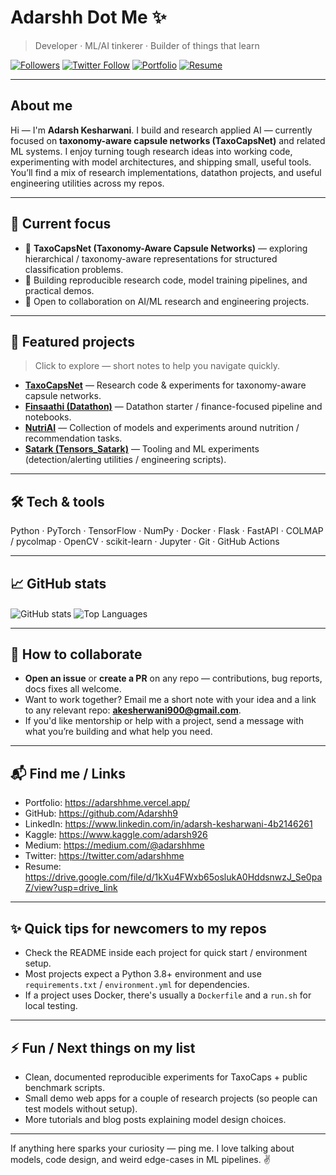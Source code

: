 # Adarshh Dot Me ✨
> Developer · ML/AI tinkerer · Builder of things that learn

[![Followers](https://img.shields.io/github/followers/Adarshh9?label=Follow&style=social)](https://github.com/Adarshh9)
[![Twitter Follow](https://img.shields.io/twitter/follow/adarshhme?style=social)](https://twitter.com/adarshhme)
[![Portfolio](https://img.shields.io/badge/portfolio-visit-blue)](https://adarshhme.vercel.app/)
[![Resume](https://img.shields.io/badge/resume-download-green)](https://drive.google.com/file/d/1kXu4FWxb65oslukA0HddsnwzJ_Se0paZ/view?usp=drive_link)

---

## About me
Hi — I'm **Adarsh Kesharwani**. I build and research applied AI — currently focused on **taxonomy-aware capsule networks (TaxoCapsNet)** and related ML systems. I enjoy turning tough research ideas into working code, experimenting with model architectures, and shipping small, useful tools. You’ll find a mix of research implementations, datathon projects, and useful engineering utilities across my repos.

---

## 🚀 Current focus
- 🔭 **TaxoCapsNet (Taxonomy-Aware Capsule Networks)** — exploring hierarchical / taxonomy-aware representations for structured classification problems.  
- 🧩 Building reproducible research code, model training pipelines, and practical demos.  
- 🤝 Open to collaboration on AI/ML research and engineering projects.

---

## 🔎 Featured projects
> Click to explore — short notes to help you navigate quickly.

- **[TaxoCapsNet](https://github.com/Adarshh9/TAXOCAPSNETS)** — Research code & experiments for taxonomy-aware capsule networks.  
- **[Finsaathi (Datathon)](https://github.com/Adarshh9/FINSAATHI_DATATHON)** — Datathon starter / finance-focused pipeline and notebooks.  
- **[NutriAI](https://github.com/Adarshh9/NUTRIAI)** — Collection of models and experiments around nutrition / recommendation tasks.  
- **[Satark (Tensors_Satark)](https://github.com/Adarshh9/TENSERS_SATARK)** — Tooling and ML experiments (detection/alerting utilities / engineering scripts).

---

## 🛠 Tech & tools
Python · PyTorch · TensorFlow · NumPy · Docker · Flask · FastAPI · COLMAP / pycolmap · OpenCV · scikit-learn · Jupyter · Git · GitHub Actions

---

## 📈 GitHub stats
<p align="left">
  <img align="center" src="https://github-readme-stats.vercel.app/api?username=adarshh9&show_icons=true&locale=en" alt="GitHub stats" />
  <img align="center" src="https://github-readme-stats.vercel.app/api/top-langs?username=adarshh9&show_icons=true&locale=en&layout=compact" alt="Top Languages" />
</p>

---

## 🤝 How to collaborate
- **Open an issue** or **create a PR** on any repo — contributions, bug reports, docs fixes all welcome.  
- Want to work together? Email me a short note with your idea and a link to any relevant repo: **akesherwani900@gmail.com**.  
- If you'd like mentorship or help with a project, send a message with what you’re building and what help you need.

---

## 📬 Find me / Links
- Portfolio: https://adarshhme.vercel.app/  
- GitHub: https://github.com/Adarshh9  
- LinkedIn: https://www.linkedin.com/in/adarsh-kesharwani-4b2146261  
- Kaggle: https://www.kaggle.com/adarsh926  
- Medium: https://medium.com/@adarshhme  
- Twitter: https://twitter.com/adarshhme  
- Resume: https://drive.google.com/file/d/1kXu4FWxb65oslukA0HddsnwzJ_Se0paZ/view?usp=drive_link

---

## ✨ Quick tips for newcomers to my repos
- Check the README inside each project for quick start / environment setup.  
- Most projects expect a Python 3.8+ environment and use `requirements.txt` / `environment.yml` for dependencies.  
- If a project uses Docker, there's usually a `Dockerfile` and a `run.sh` for local testing.

---

## ⚡ Fun / Next things on my list
- Clean, documented reproducible experiments for TaxoCaps + public benchmark scripts.  
- Small demo web apps for a couple of research projects (so people can test models without setup).  
- More tutorials and blog posts explaining model design choices.

---

If anything here sparks your curiosity — ping me. I love talking about models, code design, and weird edge-cases in ML pipelines. ✌️

